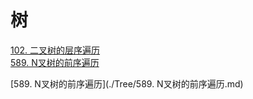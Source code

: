 # 树
[102. 二叉树的层序遍历](https://github.com/Coder-AndyLee/LeetCodeNotes/blob/master/Tree/102.%20%E4%BA%8C%E5%8F%89%E6%A0%91%E7%9A%84%E5%B1%82%E5%BA%8F%E9%81%8D%E5%8E%86.md)  
[589. N叉树的前序遍历](https://github.com/Coder-AndyLee/LeetCodeNotes/blob/master/Tree/589.%20N%E5%8F%89%E6%A0%91%E7%9A%84%E5%89%8D%E5%BA%8F%E9%81%8D%E5%8E%86.md)

[589. N叉树的前序遍历](./Tree/589. N叉树的前序遍历.md)
